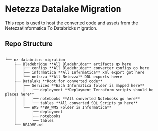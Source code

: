 
# Netezza Datalake Migration

This repo is used to host the converted code and assets from the Netezza\Informatica To Databricks migration.

## Repo Structure

``` text

└── nz-databricks-migration
    ├── Bladebridge **All Bladebridge** artifacts go here
    │   ├── configs **All Bladebridge** converter configs go here 
    │   ├── informatica **All Informatica** xml export got here
    │   └── netezza **All Netezza** DDL exports heere
    ├── Datalake **Root for converted code**
    │   ├── Services **Each Informatica folder is mapped here**
    │   │   ├── deployment **Deployment Terraform scripts should be places here**
    │   │   ├── notebooks **All converted Notebooks go here**
    │   │   └── tables **All converted SQL Scripts go here**
    │   └── WMS **BA_WMS Folder in Informatica**
    │       ├── deployment
    │       ├── notebooks
    │       └── tables
    └── README.md
```

